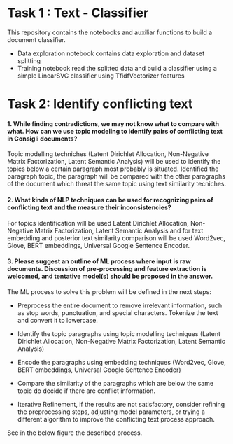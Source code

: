# Task 1 : Text - Classifier

This repository contains the notebooks and auxiliar functions to  build a document classifier.

- Data exploration notebook contains data exploration and dataset splitting
- Training notebook read the splitted data and build a classifier using a simple LinearSVC classifier using TfidfVectorizer features


# Task 2: Identify conflicting text

#### 1. While finding contradictions, we may not know what to compare with what. How can we use topic modeling to identify pairs of conflicting text in Consigli documents?

Topic modelling techniches (Latent Dirichlet Allocation, Non-Negative Matrix Factorization, Latent Semantic Analysis) will be used to identify the topics below a certain paragraph most probably is situated. Identified the paragraph topic, the paragraph will be compared with the other paragraphs of the document which threat the same topic using text similarity tecniches.


#### 2. What kinds of NLP techniques can be used for recognizing pairs of conflicting text and the measure their inconsistencies?

For topics identification will be used Latent Dirichlet Allocation, Non-Negative Matrix Factorization, Latent Semantic Analysis and for text embedding and posterior text similarity comparison will be used Word2vec, Glove, BERT embeddings, Universal Google Sentence Encoder.


#### 3. Please suggest an outline of ML process where input is raw documents. Discussion of pre-processing and feature extraction is welcomed, and tentative model(s) should be proposed in the answer.

The ML process to solve this problem will be defined in the next steps:

- Preprocess the entire document to remove irrelevant information, such as stop words, punctuation, and special characters. Tokenize the text and convert it to lowercase.

- Identify the topic paragraphs using topic modelling techniques (Latent Dirichlet Allocation, Non-Negative Matrix Factorization, Latent Semantic Analysis)

- Encode the paragraphs using embedding techniques (Word2vec, Glove, BERT embeddings, Universal Google Sentence Encoder)

- Compare the similarity of the paragraphs which are below the same topic do decide if there are conflict information.

- Iterative Refinement, if the results are not satisfactory, consider refining the preprocessing steps, adjusting model parameters, or trying a different algorithm to improve the conflicting text process approach.

See in the below figure the described process.

